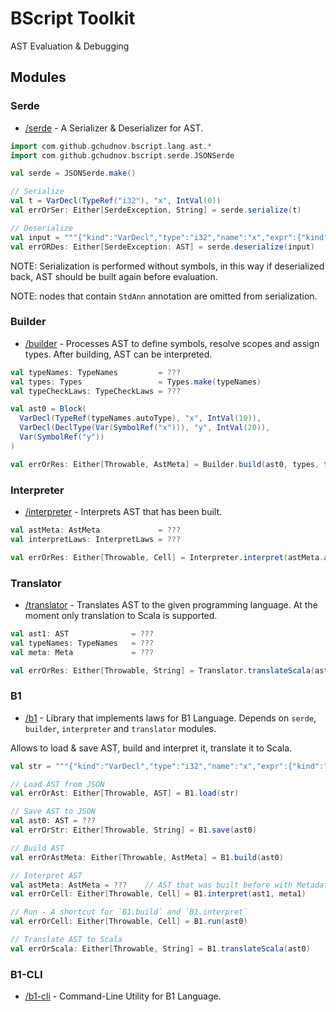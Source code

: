 # BScript Toolkit

AST Evaluation & Debugging

## Modules

### Serde

* [/serde](serde) - A Serializer & Deserializer for AST.

```scala
import com.github.gchudnov.bscript.lang.ast.*
import com.github.gchudnov.bscript.serde.JSONSerde

val serde = JSONSerde.make()

// Serialize
val t = VarDecl(TypeRef("i32"), "x", IntVal(0))
val errOrSer: Either[SerdeException, String] = serde.serialize(t)

// Deserialize
val input = """{"kind":"VarDecl","type":"i32","name":"x","expr":{"kind":"IntVal","value":"0"}}"""
val errORDes: Either[SerdeException: AST] = serde.deserialize(input)
```

NOTE: Serialization is performed without symbols, in this way if deserialized back, AST should be built again before evaluation.

NOTE: nodes that contain `StdAnn` annotation are omitted from serialization.

### Builder

* [/builder](builder) - Processes AST to define symbols, resolve scopes and assign types. After building, AST can be interpreted.

```scala
val typeNames: TypeNames         = ???
val types: Types                 = Types.make(typeNames)
val typeCheckLaws: TypeCheckLaws = ???

val ast0 = Block(
  VarDecl(TypeRef(typeNames.autoType), "x", IntVal(10)),
  VarDecl(DeclType(Var(SymbolRef("x"))), "y", IntVal(20)),
  Var(SymbolRef("y"))
)

val errOrRes: Either[Throwable, AstMeta] = Builder.build(ast0, types, typeCheckLaws)
```

### Interpreter

* [/interpreter](interpreter) - Interprets AST that has been built.

```scala
val astMeta: AstMeta             = ???
val interpretLaws: InterpretLaws = ???

val errOrRes: Either[Throwable, Cell] = Interpreter.interpret(astMeta.ast, astMeta.meta, interpretLaws)
```

### Translator

* [/translator](translator) - Translates AST to the given programming language. At the moment only translation to Scala is supported.

```scala
val ast1: AST              = ???
val typeNames: TypeNames   = ???
val meta: Meta             = ???

val errOrRes: Either[Throwable, String] = Translator.translateScala(ast1, typeNames, meta)
```

### B1

* [/b1](b1) - Library that implements laws for B1 Language. Depends on `serde`, `builder`, `interpreter` and `translator` modules.

Allows to load & save AST, build and interpret it, translate it to Scala.

```scala
val str = """{"kind":"VarDecl","type":"i32","name":"x","expr":{"kind":"IntVal","value":"0"}}"""

// Load AST from JSON
val errOrAst: Either[Throwable, AST] = B1.load(str)

// Save AST to JSON
val ast0: AST = ???
val errOrStr: Either[Throwable, String] = B1.save(ast0)

// Build AST
val errOrAstMeta: Either[Throwable, AstMeta] = B1.build(ast0)

// Interpret AST
val astMeta: AstMeta = ???    // AST that was built before with Metadata
val errOrCell: Either[Throwable, Cell] = B1.interpret(ast1, meta1)

// Run - A shortcut for `B1.build` and `B1.interpret`
val errOrCell: Either[Throwable, Cell] = B1.run(ast0)

// Translate AST to Scala
val errOrScala: Either[Throwable, String] = B1.translateScala(ast0)
```

### B1-CLI

* [/b1-cli](b1-cli) - Command-Line Utility for B1 Language.
